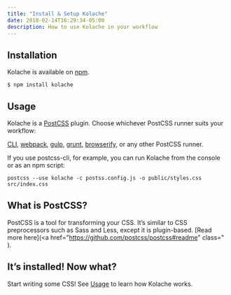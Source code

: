 ```yaml
---
title: "Install & Setup Kolache"
date: 2018-02-14T16:29:34-05:00
description: How to use Kolache in your workflow
---
```


## Installation

Kolache is available on [npm](https://www.npmjs.com/package/kolache).

```console
$ npm install kolache
```

## Usage

Kolache is a [PostCSS](http://postcss.org/) plugin. Choose whichever PostCSS runner suits your workflow:

[CLI](https://www.npmjs.com/package/postcss-cli), [webpack](https://www.npmjs.com/package/postcss-loader), [gulp](https://www.npmjs.com/package/gulp-postcss), [grunt](https://www.npmjs.com/package/grunt-postcss), [browserify](https://www.npmjs.com/package/browserify-postcss), or any other PostCSS runner.

If you use postcss-cli, for example, you can run Kolache from the console or as an npm script:

```console
postcss --use kolache -c postss.config.js -o public/styles.css src/index.css
```

## What is PostCSS?

PostCSS is a tool for transforming your CSS. It’s similar to CSS preprocessors such as Sass and Less, except it is plugin-based. [Read more here](<a href="https://github.com/postcss/postcss#readme" class="
).

## It’s installed! Now what?

Start writing some CSS! See [Usage](/getting-started/usage) to learn how Kolache works.
